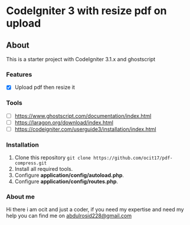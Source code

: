 # CodeIgniter 3 with resize pdf on upload
## About
This is a starter project with CodeIgniter 3.1.x and ghostscript

### Features
- [x] Upload pdf then resize it

### Tools
- [ ] https://www.ghostscript.com/documentation/index.html
- [ ] https://laragon.org/download/index.html
- [ ] https://codeigniter.com/userguide3/installation/index.html

### Installation
1. Clone this repository
``git clone https://github.com/ocit17/pdf-compress.git``
2. Install all required tools.
3. Configure **application/config/autoload.php**.
4. Configure **application/config/routes.php**.

### About me
Hi there i am ocit and just a coder, if you need my expertise and need my help you can find me on abdulrosid228@gmail.com
